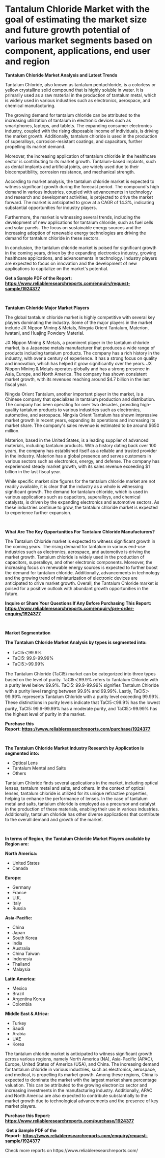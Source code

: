 <p><h1>Tantalum Chloride Market with the goal of estimating the market size and future growth potential of various market segments based on component, applications, end user and region</h1></p><p><strong>Tantalum Chloride Market Analysis and Latest Trends</strong></p>
<p><p>Tantalum Chloride, also known as tantalum pentachloride, is a colorless or yellow crystalline solid compound that is highly soluble in water. It is primarily used as a raw material in the production of tantalum metal, which is widely used in various industries such as electronics, aerospace, and chemical manufacturing.</p><p>The growing demand for tantalum chloride can be attributed to the increasing utilization of tantalum in electronic devices such as smartphones, laptops, and tablets. The expanding consumer electronics industry, coupled with the rising disposable income of individuals, is driving the market growth. Additionally, tantalum chloride is used in the production of superalloys, corrosion-resistant coatings, and capacitors, further propelling its market demand.</p><p>Moreover, the increasing application of tantalum chloride in the healthcare sector is contributing to its market growth. Tantalum-based implants, such as dental implants and artificial joints, are widely used due to their biocompatibility, corrosion resistance, and mechanical strength.</p><p>According to market analysis, the tantalum chloride market is expected to witness significant growth during the forecast period. The compound's high demand in various industries, coupled with advancements in technology and research and development activities, is projected to drive the market forward. The market is anticipated to grow at a CAGR of 14.3%, indicating substantial opportunities for industry players.</p><p>Furthermore, the market is witnessing several trends, including the development of new applications for tantalum chloride, such as fuel cells and solar panels. The focus on sustainable energy sources and the increasing adoption of renewable energy technologies are driving the demand for tantalum chloride in these sectors.</p><p>In conclusion, the tantalum chloride market is poised for significant growth in the coming years, driven by the expanding electronics industry, growing healthcare applications, and advancements in technology. Industry players are expected to focus on innovation and the development of new applications to capitalize on the market's potential.</p></p>
<p><strong>Get a Sample PDF of the Report:&nbsp; <a href="https://www.reliableresearchreports.com/enquiry/request-sample/1924377">https://www.reliableresearchreports.com/enquiry/request-sample/1924377</a></strong></p>
<p>&nbsp;</p>
<p><strong>Tantalum Chloride Major Market Players</strong></p>
<p><p>The global tantalum chloride market is highly competitive with several key players dominating the industry. Some of the major players in the market include JX Nippon Mining & Metals, Ningxia Orient Tantalum, Materion, Iwatani, and Huajing Powdery Material.</p><p>JX Nippon Mining & Metals, a prominent player in the tantalum chloride market, is a Japanese metals manufacturer that produces a wide range of products including tantalum products. The company has a rich history in the industry, with over a century of experience. It has a strong focus on quality and innovation, which has helped it grow significantly over the years. JX Nippon Mining & Metals operates globally and has a strong presence in Asia, Europe, and North America. The company has shown consistent market growth, with its revenues reaching around $4.7 billion in the last fiscal year.</p><p>Ningxia Orient Tantalum, another important player in the market, is a Chinese company that specializes in tantalum production and distribution. The company has been operating for over two decades, providing high-quality tantalum products to various industries such as electronics, automotive, and aerospace. Ningxia Orient Tantalum has shown impressive market growth in recent years, expanding its operations and increasing its market share. The company's sales revenue is estimated to be around $650 million.</p><p>Materion, based in the United States, is a leading supplier of advanced materials, including tantalum products. With a history dating back over 100 years, the company has established itself as a reliable and trusted provider in the industry. Materion has a global presence and serves customers in various sectors such as electronics, energy, and defense. The company has experienced steady market growth, with its sales revenue exceeding $1 billion in the last fiscal year.</p><p>While specific market size figures for the tantalum chloride market are not readily available, it is clear that the industry as a whole is witnessing significant growth. The demand for tantalum chloride, which is used in various applications such as capacitors, superalloys, and chemical catalysts, is driven by the expanding electronics and automotive sectors. As these industries continue to grow, the tantalum chloride market is expected to experience further expansion.</p></p>
<p>&nbsp;</p>
<p><strong>What Are The Key Opportunities For Tantalum Chloride Manufacturers?</strong></p>
<p><p>The Tantalum Chloride market is expected to witness significant growth in the coming years. The rising demand for tantalum in various end-use industries such as electronics, aerospace, and automotive is driving the market growth. Tantalum chloride is widely used in the production of capacitors, superalloys, and other electronic components. Moreover, the increasing focus on renewable energy sources is expected to further boost the demand for tantalum chloride. Additionally, advancements in technology and the growing trend of miniaturization of electronic devices are anticipated to drive market growth. Overall, the Tantalum Chloride market is poised for a positive outlook with abundant growth opportunities in the future.</p></p>
<p><strong>Inquire or Share Your Questions If Any Before Purchasing This Report: <a href="https://www.reliableresearchreports.com/enquiry/pre-order-enquiry/1924377">https://www.reliableresearchreports.com/enquiry/pre-order-enquiry/1924377</a></strong></p>
<p>&nbsp;</p>
<p><strong>Market Segmentation</strong></p>
<p><strong>The Tantalum Chloride Market Analysis by types is segmented into:</strong></p>
<p><ul><li>TaCl5＜99.9%</li><li>TaCl5: 99.9-99.99%</li><li>TaCl5＞99.99%</li></ul></p>
<p><p>The Tantalum Chloride (TaCl5) market can be categorized into three types based on the level of purity. TaCl5＜99.9% refers to Tantalum Chloride with a purity level below 99.9%. TaCl5: 99.9-99.99% signifies Tantalum Chloride with a purity level ranging between 99.9% and 99.99%. Lastly, TaCl5＞99.99% represents Tantalum Chloride with a purity level exceeding 99.99%. These distinctions in purity levels indicate that TaCl5＜99.9% has the lowest purity, TaCl5: 99.9-99.99% has a moderate purity, and TaCl5＞99.99% has the highest level of purity in the market.</p></p>
<p><strong>Purchase this Report:&nbsp;<a href="https://www.reliableresearchreports.com/purchase/1924377">https://www.reliableresearchreports.com/purchase/1924377</a></strong></p>
<p>&nbsp;</p>
<p><strong>The Tantalum Chloride Market Industry Research by Application is segmented into:</strong></p>
<p><ul><li>Optical Lens</li><li>Tantalum Mental and Salts</li><li>Others</li></ul></p>
<p><p>Tantalum Chloride finds several applications in the market, including optical lenses, tantalum metal and salts, and others. In the context of optical lenses, tantalum chloride is utilized for its unique refractive properties, helping to enhance the performance of lenses. In the case of tantalum metal and salts, tantalum chloride is employed as a precursor and catalyst in the production of these materials, enabling their use in various industries. Additionally, tantalum chloride has other diverse applications that contribute to the overall demand and growth of the market.</p></p>
<p>&nbsp;</p>
<p><strong>In terms of Region, the Tantalum Chloride Market Players available by Region are:</strong></p>
<p>
    <p> <strong> North America: </strong>
        <ul>
            <li>United States</li>
            <li>Canada</li>
        </ul>
        </p> 
    <p> <strong> Europe: </strong>
        <ul>
            <li>Germany</li>
            <li>France</li>
            <li>U.K.</li>
            <li>Italy</li>
            <li>Russia</li>
        </ul>
        </p> 
    <p> <strong> Asia-Pacific: </strong>
        <ul>
            <li>China</li>
            <li>Japan</li>
            <li>South Korea</li>
            <li>India</li>
            <li>Australia</li>
            <li>China Taiwan</li>
            <li>Indonesia</li>
            <li>Thailand</li>
            <li>Malaysia</li>
        </ul>
        </p> 
    <p> <strong> Latin America: </strong>
        <ul>
            <li>Mexico</li>
            <li>Brazil</li>
            <li>Argentina Korea</li>
            <li>Colombia</li>
        </ul>
        </p> 
    <p> <strong> Middle East & Africa: </strong>
        <ul>
            <li>Turkey</li>
            <li>Saudi</li>
            <li>Arabia</li>
            <li>UAE</li>
            <li>Korea</li>
        </ul>
    </p>
    </p>
<p><p>The tantalum chloride market is anticipated to witness significant growth across various regions, namely North America (NA), Asia-Pacific (APAC), Europe, United States of America (USA), and China. The increasing demand for tantalum chloride in various industries, such as electronics, aerospace, and medical, is propelling its market growth. Among these regions, China is expected to dominate the market with the largest market share percentage valuation. This can be attributed to the growing electronics sector and increasing investments in the manufacturing industry. Additionally, APAC and North America are also expected to contribute substantially to the market growth due to technological advancements and the presence of key market players.</p></p>
<p><strong>Purchase this Report: <a href="https://www.reliableresearchreports.com/purchase/1924377">https://www.reliableresearchreports.com/purchase/1924377</a></strong></p>
<p>&nbsp;<strong>Get a Sample PDF of the Report:&nbsp;&nbsp;<a href="https://www.reliableresearchreports.com/enquiry/request-sample/1924377">https://www.reliableresearchreports.com/enquiry/request-sample/1924377</a></strong></p>
<p><strong></strong></p>
<p>Check more reports on https://www.reliableresearchreports.com/</p>